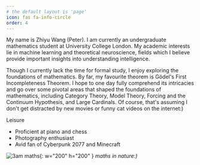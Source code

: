 ```yaml
---
# the default layout is 'page'
icon: fas fa-info-circle
order: 4
---
```

My name is Zhiyu Wang (Peter). I am currently an undergraduate mathematics student at University College London. My academic interests lie in machine learning and theoretical neuroscience, fields which I believe provide important insights into understanding intelligence.

Though I currently lack the time for formal study, I enjoy exploring the foundations of mathematics. By far, my favourite theorem is Gödel's First Incompleteness Theorem. I hope to one day fully comprehend its intricacies and go over some pivotal areas that shaped the foundations of mathematics, including Category Theory, Model Theory, Forcing and the Continuum Hypothesis, and Large Cardinals. Of course, that's assuming I don't get distracted by new movies or funny cat videos on the internet:)

Leisure
* Proficient at piano and chess
* Photography enthusiast
* Avid fan of Cyberpunk 2077 and Minecraft

![3am maths](https://cdn.verbub.com/images/my-blanket-when-i-try-to-find-the-long-side-at-3-285428.jpg){: w="200" h="200" }
_maths in nature:)_
